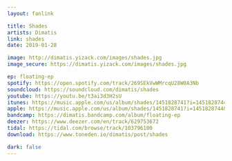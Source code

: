 ```yaml
---
layout: fanlink

title: Shades
artists: Dimatis
link: shades
date: 2019-01-28

image: http://dimatis.yizack.com/images/shades.jpg
image_secure: https://dimatis.yizack.com/images/shades.jpg

ep: floating-ep
spotify: https://open.spotify.com/track/269SEkVwWMrcqU28W0A3Nb
soundcloud: https://soundcloud.com/dimatis/shades
youtube: https://youtu.be/t3ai3d3H2sU
itunes: https://music.apple.com/us/album/shades/1451828741?i=1451828744&app=itunes
apple: https://music.apple.com/us/album/shades/1451828741?i=1451828744&app=music
bandcamp: https://dimatis.bandcamp.com/album/floating-ep
deezer: https://www.deezer.com/en/track/629753672
tidal: https://tidal.com/browse/track/103796100
download: https://www.toneden.io/dimatis/post/shades

dark: false
---
```

